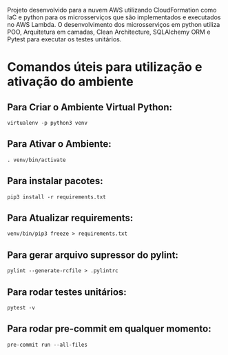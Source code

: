 Projeto desenvolvido para a nuvem AWS utilizando CloudFormation como IaC e python para os microsserviços que são implementados e executados no AWS Lambda.
O desenvolvimento dos microsserviços em python utiliza POO, Arquitetura em camadas, Clean Architecture, SQLAlchemy ORM e Pytest para executar os testes unitários.

# Comandos úteis para utilização e ativação do ambiente

## Para Criar o Ambiente Virtual Python:
```virtualenv -p python3 venv```
## Para Ativar o Ambiente:
```. venv/bin/activate```
## Para instalar pacotes:
```pip3 install -r requirements.txt```
## Para Atualizar requirements:
```venv/bin/pip3 freeze > requirements.txt```
## Para gerar arquivo supressor do pylint:
```pylint --generate-rcfile > .pylintrc```
## Para rodar testes unitários:
```pytest -v```
## Para rodar pre-commit em qualquer momento:
```pre-commit run --all-files```
